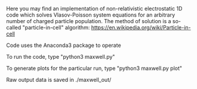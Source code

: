 Here you may find an implementation of non-relativistic electrostatic 1D code which solves Vlasov-Poisson system equations for an arbitrary number of charged particle population.
The method of solution is a so-called "particle-in-cell" algorithm: https://en.wikipedia.org/wiki/Particle-in-cell

Code uses the Anaconda3 package to operate

To run the code, type "python3 maxwell.py"

To generate plots for the particular run, type "python3 maxwell.py plot"

Raw output data is saved in ./maxwell\_out/
